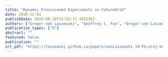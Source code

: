 ```yaml
---
title: "Dynamic Provisioned Experiments in FutureGrid"
date: 2010-12-01
publishDate: 2019-08-18T15:53:37.102136Z
authors: ["Gregor von Laszewski", "Geoffrey C. Fox", "Gregor von Laszewski", "Geoffrey C. Fox", "FutureGrid Team"]
publication_types: ["0"]
abstract: ""
featured: false
publication: ""
url_pdf: "https://laszewski.github.io/papers/vonLaszewski-10-FG-proj-management.pdf"
---
```


